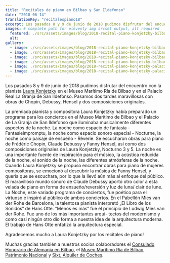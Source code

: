```yaml
---
title: "Recitales de piano en Bilbao y San Ildefonso"
date: "2018-06-14"
translationKey: "recitalespiano18"
excerpt: Los pasados 8 y 9 de junio de 2018 pudimos disfrutar del encuentro con la pianista Laura Konjetzky en el Museo Marítimo Ría de Bilbao y en el Palacio Real La Granja de San Ildefonso.
images: # complete path for eleventy img srcset output, alt required
  featured: ./src/assets/images/blog/2018-recital-piano-konjetzky-bilbao-museo-maritimo-02.jpg
  alt:
gallery:
  - image: ./src/assets/images/blog/2018-recital-piano-konjetzky-bilbao-museo-maritimo-01.jpg
  - image: ./src/assets/images/blog/2018-recital-piano-konjetzky-bilbao-museo-maritimo-04.jpg
  - image: ./src/assets/images/blog/2018-recital-piano-konjetzky-bilbao-museo-maritimo-07.jpg
  - image: ./src/assets/images/blog/2018-recital-piano-konjetzky-bilbao-museo-maritimo-10.jpg
  - image: ./src/assets/images/blog/2018-recital-piano-konjetzky-palacio-real-lagranja-3.jpg
  - image: ./src/assets/images/blog/2018-recital-piano-konjetzky-palacio-real-lagranja-7.jpg
---
```


Los pasados 8 y 9 de junio de 2018 pudimos disfrutar del encuentro con la pianista [Laura Konjetzky](https://www.fundaciongoethe.org/es/artistas/laura-konjetzky/) en el Museo Marítimo Ría de Bilbao y en el Palacio Real La Granja de San Ildefonso. Pasamos dos tardes maravillosas con obras de Chopin, Debussy, Hensel y dos composiciones originales.

La premiada pianista y compositora Laura Konjetzky había preparado un programa para los conciertos en el Museo Marítimo de Bilbao y el Palacio de La Granja de San Ildefonso que iluminaba musicalmente diferentes aspectos de la noche. La noche como espacio de fantasía - Fantasieimpromptu, la noche como espacio sonoro especial - Nocturne, la noche como paisaje de ensueño - Rêverie. Se escucharon obras para piano de Frédéric Chopin, Claude Debussy y Fanny Hensel, así como dos composiciones originales de Laura Konjetzky, Nocturno 3 y 5. La noche es una importante fuente de inspiración para el músico, la acústica reducida de la noche, el sonido de la noche, las diferentes atmósferas de la noche. Cuando Laura Konjetzky se propuso encontrar obras para piano de mujeres compositoras, se emocionó al descubrir la música de Fanny Hensel, y quería que se escuchara, por lo que la llevó aún más al enfoque del público. El maravilloso mundo sonoro de Claude Debussy aportó otro color a esta velada de piano en forma de ensueño/reversión y luz de luna/ clair de lune. La Noche, este variado programa de conciertos, fue poético para el virtuoso e inspiró al público de ambos conciertos. En el Pabellón Mies van der Rohe de Barcelona, la talentosa pianista interpretó „El Libro de los Sonidos“ de Hans Otte. “Menos es más“ fue el principio de Ludwig Mies van der Rohe. Fue uno de los más importantes arqui- tectos del modernismo y como casi ningún otro dio forma a nuestra idea de la arquitectura moderna. El trabajo de Hans Otte enfatizó la arquitectura especial.

Agradecemos mucho a Laura Konjetzky por los recitales de piano!

Muchas gracias también a nuestros socios colaboradores el [Consulado Honorario de Alemania en Bilbao](https://spanien.diplo.de/es-de/-/1994986), el [Museo Marítimo Ría de Bilbao](http://www.museomaritimobilbao.eus), [Patrimonio Nacional](http://www.patrimonionacional.es/) y [Sixt, Alquiler de Coches](https://www.sixt.es/).
